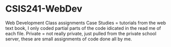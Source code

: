 # CSIS241-WebDev
Web Development Class assignments
Case Studies = tutorials from the web text book, I only coded partial parts of the code idicated in the read me of each file.
Private = not really private, just pulled from the private school server, these are small assignments of code done all by me. 

